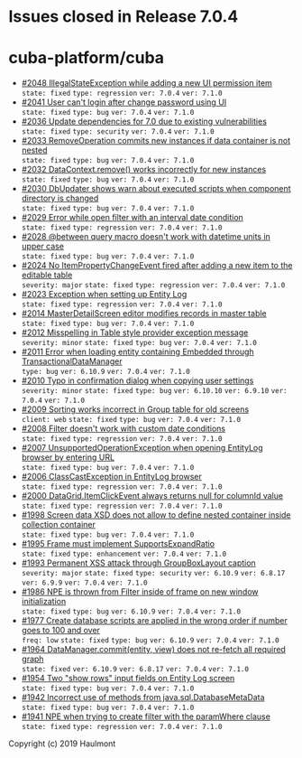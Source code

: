 # Issues closed in Release 7.0.4

# cuba-platform/cuba

* [#2048 IllegalStateException while adding a new UI permission item ](https://github.com/cuba-platform/cuba/issues/2048) \
    `state: fixed` `type: regression` `ver: 7.0.4` `ver: 7.1.0` 
* [#2041 User can't login after change password using UI](https://github.com/cuba-platform/cuba/issues/2041) \
    `state: fixed` `type: bug` `ver: 7.0.4` `ver: 7.1.0` 
* [#2036 Update dependencies for 7.0 due to existing vulnerabilities](https://github.com/cuba-platform/cuba/issues/2036) \
    `state: fixed` `type: security` `ver: 7.0.4` `ver: 7.1.0` 
* [#2033 RemoveOperation commits new instances if data container is not nested](https://github.com/cuba-platform/cuba/issues/2033) \
    `state: fixed` `type: bug` `ver: 7.0.4` `ver: 7.1.0` 
* [#2032 DataContext.remove() works incorrectly for new instances](https://github.com/cuba-platform/cuba/issues/2032) \
    `state: fixed` `type: bug` `ver: 7.0.4` `ver: 7.1.0` 
* [#2030 DbUpdater shows warn about executed scripts when component directory is changed](https://github.com/cuba-platform/cuba/issues/2030) \
    `state: fixed` `type: bug` `ver: 7.0.4` `ver: 7.1.0` 
* [#2029 Error while open filter with an interval date condition](https://github.com/cuba-platform/cuba/issues/2029) \
    `state: fixed` `type: regression` `ver: 7.0.4` `ver: 7.1.0` 
* [#2028 @between query macro doesn't work with datetime units in upper case](https://github.com/cuba-platform/cuba/issues/2028) \
    `state: fixed` `type: bug` `ver: 7.0.4` `ver: 7.1.0` 
* [#2024 No ItemPropertyChangeEvent fired after adding a new item to the editable table](https://github.com/cuba-platform/cuba/issues/2024) \
    `severity: major` `state: fixed` `type: regression` `ver: 7.0.4` `ver: 7.1.0` 
* [#2023 Exception when setting up Entity Log](https://github.com/cuba-platform/cuba/issues/2023) \
    `state: fixed` `type: regression` `ver: 7.0.4` `ver: 7.1.0` 
* [#2014 MasterDetailScreen editor modifies records in master table](https://github.com/cuba-platform/cuba/issues/2014) \
    `state: fixed` `type: bug` `ver: 7.0.4` `ver: 7.1.0` 
* [#2012 Misspelling in Table style provider exception message](https://github.com/cuba-platform/cuba/issues/2012) \
    `severity: minor` `state: fixed` `type: bug` `ver: 7.0.4` `ver: 7.1.0` 
* [#2011 Error when loading entity containing Embedded through TransactionalDataManager](https://github.com/cuba-platform/cuba/issues/2011) \
    `type: bug` `ver: 6.10.9` `ver: 7.0.4` `ver: 7.1.0` 
* [#2010 Typo in confirmation dialog when copying user settings](https://github.com/cuba-platform/cuba/issues/2010) \
    `severity: minor` `state: fixed` `type: bug` `ver: 6.10.10` `ver: 6.9.10` `ver: 7.0.4` `ver: 7.1.0` 
* [#2009 Sorting works incorrect in Group table for old screens](https://github.com/cuba-platform/cuba/issues/2009) \
    `client: web` `state: fixed` `type: bug` `ver: 7.0.4` `ver: 7.1.0` 
* [#2008 Filter doesn't work with custom date conditions](https://github.com/cuba-platform/cuba/issues/2008) \
    `state: fixed` `type: regression` `ver: 7.0.4` `ver: 7.1.0` 
* [#2007 UnsupportedOperationException when opening EntityLog browser by entering URL](https://github.com/cuba-platform/cuba/issues/2007) \
    `state: fixed` `type: bug` `ver: 7.0.4` `ver: 7.1.0` 
* [#2006 ClassCastException in EntityLog browser](https://github.com/cuba-platform/cuba/issues/2006) \
    `state: fixed` `type: regression` `ver: 7.0.4` `ver: 7.1.0` 
* [#2000 DataGrid.ItemClickEvent always returns null for columnId value](https://github.com/cuba-platform/cuba/issues/2000) \
    `state: fixed` `type: regression` `ver: 7.0.4` `ver: 7.1.0` 
* [#1998 Screen data XSD does not allow to define nested container inside collection container](https://github.com/cuba-platform/cuba/issues/1998) \
    `state: fixed` `type: bug` `ver: 7.0.4` `ver: 7.1.0` 
* [#1995 Frame must implement SupportsExpandRatio](https://github.com/cuba-platform/cuba/issues/1995) \
    `state: fixed` `type: enhancement` `ver: 7.0.4` `ver: 7.1.0` 
* [#1993 Permanent XSS attack through GroupBoxLayout caption](https://github.com/cuba-platform/cuba/issues/1993) \
    `severity: major` `state: fixed` `type: security` `ver: 6.10.9` `ver: 6.8.17` `ver: 6.9.9` `ver: 7.0.4` `ver: 7.1.0` 
* [#1986 NPE is thrown from Filter inside of frame on new window initialization](https://github.com/cuba-platform/cuba/issues/1986) \
    `state: fixed` `type: bug` `ver: 6.10.9` `ver: 7.0.4` `ver: 7.1.0` 
* [#1977 Create database scripts are applied in the wrong order if number goes to 100 and over](https://github.com/cuba-platform/cuba/issues/1977) \
    `freq: low` `state: fixed` `type: bug` `ver: 6.10.9` `ver: 7.0.4` `ver: 7.1.0` 
* [#1964 DataManager.commit(entity, view) does not re-fetch all required graph](https://github.com/cuba-platform/cuba/issues/1964) \
    `state: fixed` `ver: 6.10.9` `ver: 6.8.17` `ver: 7.0.4` `ver: 7.1.0` 
* [#1954 Two "show rows" input fields on Entity Log screen](https://github.com/cuba-platform/cuba/issues/1954) \
    `state: fixed` `type: bug` `ver: 7.0.4` `ver: 7.1.0` 
* [#1942 Incorrect use of methods from java.sql.DatabaseMetaData](https://github.com/cuba-platform/cuba/issues/1942) \
    `state: fixed` `type: bug` `ver: 7.0.4` `ver: 7.1.0` 
* [#1941 NPE when trying to create filter with the paramWhere clause](https://github.com/cuba-platform/cuba/issues/1941) \
    `state: fixed` `type: regression` `ver: 7.0.4` `ver: 7.1.0` 


Copyright (c) 2019 Haulmont

